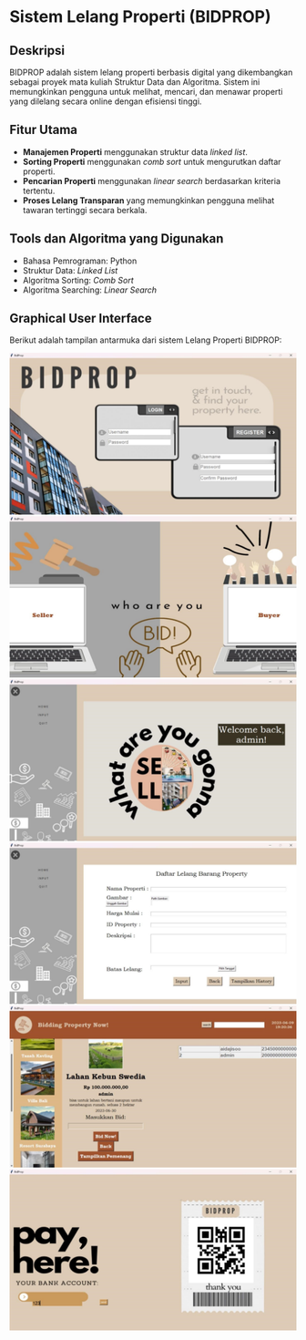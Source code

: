 # Sistem Lelang Properti (BIDPROP)

## Deskripsi
BIDPROP adalah sistem lelang properti berbasis digital yang dikembangkan sebagai proyek mata kuliah Struktur Data dan Algoritma. Sistem ini memungkinkan pengguna untuk melihat, mencari, dan menawar properti yang dilelang secara online dengan efisiensi tinggi.

## Fitur Utama
- **Manajemen Properti** menggunakan struktur data *linked list*.
- **Sorting Properti** menggunakan *comb sort* untuk mengurutkan daftar properti.
- **Pencarian Properti** menggunakan *linear search* berdasarkan kriteria tertentu.
- **Proses Lelang Transparan** yang memungkinkan pengguna melihat tawaran tertinggi secara berkala.

## Tools dan Algoritma yang Digunakan
- Bahasa Pemrograman: Python
- Struktur Data: *Linked List*
- Algoritma Sorting: *Comb Sort*
- Algoritma Searching: *Linear Search*

## Graphical User Interface
Berikut adalah tampilan antarmuka dari sistem Lelang Properti BIDPROP:

![Tampilan BIDPROP](userinterface1.jpg)
![Tampilan BIDPROP](userinterface2.jpg)
![Tampilan BIDPROP](userinterface3.jpg)
![Tampilan BIDPROP](userinterface4.jpg)
![Tampilan BIDPROP](userinterface5.jpg)
![Tampilan BIDPROP](userinterface6.jpg)

